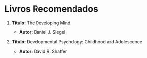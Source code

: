 # Livros Recomendados

1. **Título:** The Developing Mind
   - **Autor:** Daniel J. Siegel

2. **Título:** Developmental Psychology: Childhood and Adolescence
   - **Autor:** David R. Shaffer
